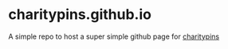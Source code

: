 charitypins.github.io
=====================

A simple repo to host a super simple github page for <a href="http://charitypins.github.io">charitypins</a>
